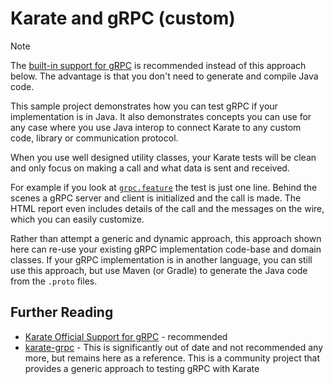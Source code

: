 # Karate and gRPC (custom)

> [!NOTE]
> The [built-in support for gRPC](https://github.com/karatelabs/karate-addons/blob/main/karate-grpc/README.md) is recommended instead of this approach below. The advantage is that you don't need to generate and compile Java code.

This sample project demonstrates how you can test gRPC if your implementation is in Java. It also demonstrates concepts you can use for any case where you use Java interop to connect Karate to any custom code, library or communication protocol.

When you use well designed utility classes, your Karate tests will be clean and only focus on making a call and what data is sent and received.

For example if you look at [`grpc.feature`](src/test/java/karate/grpc.feature) the test is just one line. Behind the scenes a gRPC server and client is initialized and the call is made. The HTML report even includes details of the call and the messages on the wire, which you can easily customize.

Rather than attempt a generic and dynamic approach, this approach shown here can re-use your existing gRPC implementation code-base and domain classes. If your gRPC implementation is in another language, you can still use this approach, but use Maven (or Gradle) to generate the Java code from the `.proto` files.

## Further Reading

* [Karate Official Support for gRPC](https://github.com/karatelabs/karate-addons/blob/main/karate-grpc/README.md) - recommended
* [karate-grpc](https://github.com/pecker-io/karate-grpc) - This is significantly out of date and not recommended any more, but remains here as a reference. This is a community project that provides a generic approach to testing gRPC with Karate
